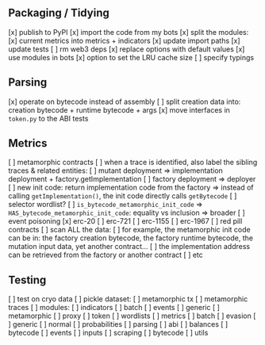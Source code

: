 ## Packaging / Tidying

[x] publish to PyPI
[x] import the code from my bots
[x] split the modules:
    [x] current metrics into metrics + indicators
    [x] update import paths
    [x] update tests
[ ] rm web3 deps
[x] replace options with default values
[x] use modules in bots
[x] option to set the LRU cache size
[ ] specify typings

## Parsing

[x] operate on bytecode instead of assembly
[ ] split creation data into: creation bytecode + runtime bytecode + args
[x] move interfaces in `token.py` to the ABI tests

## Metrics

[ ] metamorphic contracts
    [ ] when a trace is identified, also label the sibling traces & related entities:
        [ ] mutant deployment => implementation deployment + factory.getImplementation
        [ ] factory deployment => deployer
    [ ] new init code: return implementation code from the factory => instead of calling `getImplementation()`, the init code directly calls `getBytecode`
    [ ] selector wordlist?
    [ ] `is_bytecode_metamorphic_init_code` => `HAS_bytecode_metamorphic_init_code`: equality vs inclusion => broader
[ ] event poisoning
    [x] erc-20
    [ ] erc-721
    [ ] erc-1155
    [ ] erc-1967
[ ] red pill contracts
[ ] scan ALL the data:
    [ ] for example, the metamorphic init code can be in: the factory creation bytecode, the factory runtime bytecode, the mutation input data, yet another contract...
    [ ] the implementation address can be retrieved from the factory or another contract
    [ ] etc

## Testing

[ ] test on cryo data
[ ] pickle dataset:
    [ ] metamorphic tx
    [ ] metamorphic traces
[ ] modules:
    [ ] indicators
        [ ] batch
        [ ] events
        [ ] generic
        [ ] metamorphic
        [ ] proxy
        [ ] token
        [ ] wordlists
    [ ] metrics
        [ ] batch
        [ ] evasion
        [ ] generic
        [ ] normal
        [ ] probabilities
    [ ] parsing
        [ ] abi
        [ ] balances
        [ ] bytecode
        [ ] events
        [ ] inputs
    [ ] scraping
        [ ] bytecode
    [ ] utils
